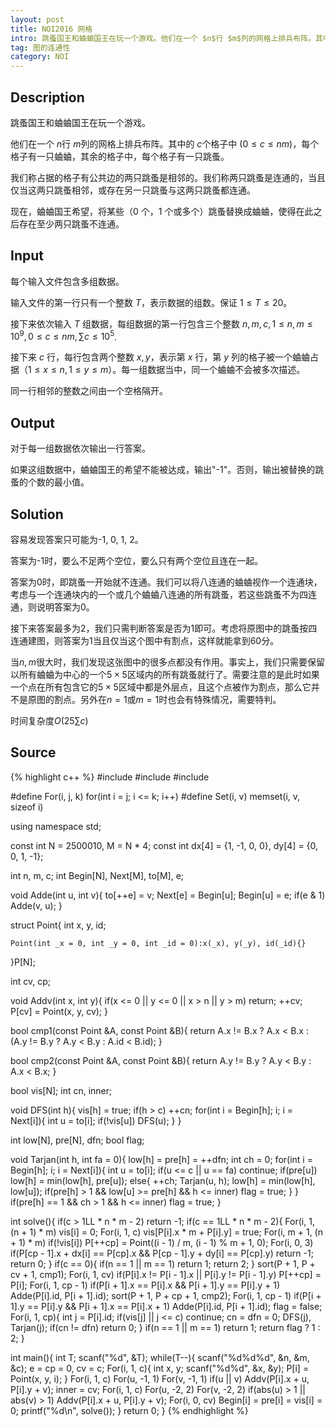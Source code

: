```yaml
---
layout: post
title: NOI2016 网格
intro: 跳蚤国王和蛐蛐国王在玩一个游戏。他们在一个 $n$行 $m$列的网格上排兵布阵。其中的 $c$个格子中 ($0≤c≤nm$)，每个格子有一只蛐蛐，其余的格子中，每个格子有一只跳蚤。我们称占据的格子有公共边的两只跳蚤是相邻的。我们称两只跳蚤是连通的，当且仅当这两只跳蚤相邻，或存在另一只跳蚤与这两只跳蚤都连通。
tag: 图的连通性
category: NOI
---
```


Description
---

跳蚤国王和蛐蛐国王在玩一个游戏。

他们在一个 $n$行 $m$列的网格上排兵布阵。其中的 $c$个格子中 ($0≤c≤nm$)，每个格子有一只蛐蛐，其余的格子中，每个格子有一只跳蚤。

我们称占据的格子有公共边的两只跳蚤是相邻的。我们称两只跳蚤是连通的，当且仅当这两只跳蚤相邻，或存在另一只跳蚤与这两只跳蚤都连通。

现在，蛐蛐国王希望，将某些（0 个，1 个或多个）跳蚤替换成蛐蛐，使得在此之后存在至少两只跳蚤不连通。

Input
---

每个输入文件包含多组数据。

输入文件的第一行只有一个整数 $T$，表示数据的组数。保证 $1≤T≤20$。

接下来依次输入 $T$ 组数据，每组数据的第一行包含三个整数  $n, m, c, 1≤n,m≤10^9, 0≤c≤nm, \sum c \le 10^5$.

接下来 $c$ 行，每行包含两个整数 $x, y$，表示第 $x$ 行，第 $y$ 列的格子被一个蛐蛐占据（$1≤x≤n,1≤y≤m$）。每一组数据当中，同一个蛐蛐不会被多次描述。

同一行相邻的整数之间由一个空格隔开。

Output
---

对于每一组数据依次输出一行答案。

如果这组数据中，蛐蛐国王的希望不能被达成，输出"-1"。否则，输出被替换的跳蚤的个数的最小值。

Solution
---

容易发现答案只可能为-1, 0, 1, 2。

答案为-1时，要么不足两个空位，要么只有两个空位且连在一起。

答案为0时，即跳蚤一开始就不连通。我们可以将八连通的蛐蛐视作一个连通块，考虑与一个连通块内的一个或几个蛐蛐八连通的所有跳蚤，若这些跳蚤不为四连通，则说明答案为0。

接下来答案最多为2，我们只需判断答案是否为1即可。考虑将原图中的跳蚤按四连通建图，则答案为1当且仅当这个图中有割点，这样就能拿到60分。

当$n, m$很大时，我们发现这张图中的很多点都没有作用。事实上，我们只需要保留以所有蛐蛐为中心的一个$5 \times 5$区域内的所有跳蚤就行了。需要注意的是此时如果一个点在所有包含它的$5 \times 5$区域中都是外层点，且这个点被作为割点，那么它并不是原图的割点。另外在$n = 1$或$m = 1$时也会有特殊情况，需要特判。

时间复杂度$O(25\sum c)$

Source
---

{% highlight c++ %}
#include <cstdio>
#include <algorithm>
#include <cstring>

#define For(i, j, k) for(int i = j; i <= k; i++)
#define Set(i, v) memset(i, v, sizeof i)

using namespace std;

const int N = 2500010, M = N * 4;
const int dx[4] = {1, -1, 0, 0}, dy[4] = {0, 0, 1, -1};

int n, m, c;
int Begin[N], Next[M], to[M], e;

void Adde(int u, int v){
	to[++e] = v;
	Next[e] = Begin[u];
	Begin[u] = e;
	if(e & 1) Adde(v, u);
}

struct Point{
	int x, y, id;

	Point(int _x = 0, int _y = 0, int _id = 0):x(_x), y(_y), id(_id){}
}P[N];

int cv, cp;

void Addv(int x, int y){
	if(x <= 0 || y <= 0 || x > n || y > m) return;
	++cv;
	P[cv] = Point(x, y, cv);
}

bool cmp1(const Point &A, const Point &B){
	return A.x != B.x ? A.x < B.x : (A.y != B.y ? A.y < B.y : A.id < B.id);
}

bool cmp2(const Point &A, const Point &B){
	return A.y != B.y ? A.y < B.y : A.x < B.x;
}

bool vis[N];
int cn, inner;

void DFS(int h){
	vis[h] = true;
	if(h > c) ++cn;
	for(int i = Begin[h]; i; i = Next[i]){
		int u = to[i];
		if(!vis[u]) DFS(u);
	}
}

int low[N], pre[N], dfn;
bool flag;

void Tarjan(int h, int fa = 0){
	low[h] = pre[h] = ++dfn;
	int ch = 0;
	for(int i = Begin[h]; i; i = Next[i]){
		int u = to[i];
		if(u <= c || u == fa) continue;
		if(pre[u]) low[h] = min(low[h], pre[u]);
		else{
			++ch;
			Tarjan(u, h);
			low[h] = min(low[h], low[u]);
			if(pre[h] > 1 && low[u] >= pre[h] && h <= inner) flag = true;
		}
	}
	if(pre[h] == 1 && ch > 1 && h <= inner) flag = true;
}

int solve(){
	if(c > 1LL * n * m - 2) return -1;
	if(c == 1LL * n * m - 2){
		For(i, 1, (n + 1) * m) vis[i] = 0;
		For(i, 1, c) vis[P[i].x * m + P[i].y] = true;
		For(i, m + 1, (n + 1) * m) if(!vis[i]) P[++cp] = Point((i - 1) / m, (i - 1) % m + 1, 0);
		For(i, 0, 3) if(P[cp - 1].x + dx[i] == P[cp].x && P[cp - 1].y + dy[i] == P[cp].y) return -1;
		return 0;
	}
	if(c == 0){
		if(n == 1 || m == 1) return 1;
		return 2;
	}
	sort(P + 1, P + cv + 1, cmp1);
	For(i, 1, cv) if(P[i].x != P[i - 1].x || P[i].y != P[i - 1].y) P[++cp] = P[i];
	For(i, 1, cp - 1) if(P[i + 1].x == P[i].x && P[i + 1].y == P[i].y + 1) Adde(P[i].id, P[i + 1].id);
	sort(P + 1, P + cp + 1, cmp2);
	For(i, 1, cp - 1) if(P[i + 1].y == P[i].y && P[i + 1].x == P[i].x + 1) Adde(P[i].id, P[i + 1].id);
	flag = false;
	For(i, 1, cp){
		int j = P[i].id;
		if(vis[j] || j <= c) continue;
		cn = dfn = 0;
		DFS(j), Tarjan(j);
		if(cn != dfn) return 0;
	}
	if(n == 1 || m == 1) return 1;
	return flag ? 1 : 2;
}

int main(){
	int T;
	scanf("%d", &T);
	while(T--){
		scanf("%d%d%d", &n, &m, &c);
		e = cp = 0, cv = c;
		For(i, 1, c){
			int x, y;
			scanf("%d%d", &x, &y);
			P[i] = Point(x, y, i);
		}
		For(i, 1, c) For(u, -1, 1) For(v, -1, 1) if(u || v) Addv(P[i].x + u, P[i].y + v);
		inner = cv;
		For(i, 1, c) For(u, -2, 2) For(v, -2, 2) if(abs(u) > 1 || abs(v) > 1) Addv(P[i].x + u, P[i].y + v);
		For(i, 0, cv) Begin[i] = pre[i] = vis[i] = 0;
		printf("%d\n", solve());
	}
	return 0;
}
{% endhighlight %}
